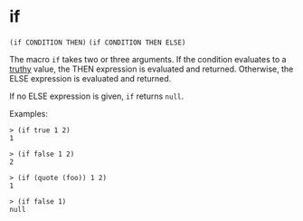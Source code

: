 # if

`(if CONDITION THEN)`
`(if CONDITION THEN ELSE)`

The macro `if` takes two or three arguments. If the condition
evaluates to a [truthy](Boolean-Truthy.md) value, the THEN expression is
evaluated and returned. Otherwise, the ELSE expression is evaluated
and returned.

If no ELSE expression is given, `if` returns `null`.

Examples:

    > (if true 1 2)
    1

    > (if false 1 2)
    2

    > (if (quote (foo)) 1 2)
    1

    > (if false 1)
    null
